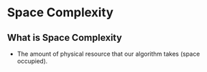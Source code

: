 # Space Complexity

## What is Space Complexity

* The amount of physical resource that our algorithm takes (space occupied).